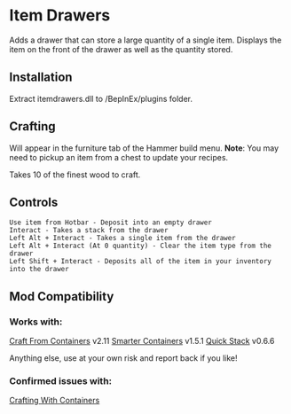 # Item Drawers
Adds a drawer that can store a large quantity of a single item.
Displays the item on the front of the drawer as well as the quantity stored.

## Installation
Extract itemdrawers.dll to /BepInEx/plugins folder.

## Crafting

Will appear in the furniture tab of the Hammer build menu.
**Note**: You may need to pickup an item from a chest to update your recipes.

Takes 10 of the finest wood to craft.

## Controls
    Use item from Hotbar - Deposit into an empty drawer
    Interact - Takes a stack from the drawer
    Left Alt + Interact - Takes a single item from the drawer
    Left Alt + Interact (At 0 quantity) - Clear the item type from the drawer
    Left Shift + Interact - Deposits all of the item in your inventory into the drawer

## Mod Compatibility
### Works with:
[Craft From Containers](https://www.nexusmods.com/valheim/mods/40) v2.11
[Smarter Containers](https://www.nexusmods.com/valheim/mods/332) v1.5.1
[Quick Stack](https://www.nexusmods.com/valheim/mods/29) v0.6.6

Anything else, use at your own risk and report back if you like!

### Confirmed issues with:
[Crafting With Containers](https://valheim.thunderstore.io/package/abearcodes/CraftingWithContainers/)